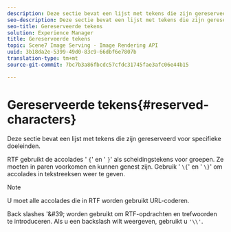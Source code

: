 ```yaml
---
description: Deze sectie bevat een lijst met tekens die zijn gereserveerd voor specifieke doeleinden.
seo-description: Deze sectie bevat een lijst met tekens die zijn gereserveerd voor specifieke doeleinden.
seo-title: Gereserveerde tekens
solution: Experience Manager
title: Gereserveerde tekens
topic: Scene7 Image Serving - Image Rendering API
uuid: 3b18da2e-5399-49d0-83c9-66dbf6e7807b
translation-type: tm+mt
source-git-commit: 7bc7b3a86fbcdc57cfdc31745fae3afc06e44b15

---
```



# Gereserveerde tekens{#reserved-characters}

Deze sectie bevat een lijst met tekens die zijn gereserveerd voor specifieke doeleinden.

RTF gebruikt de accolades &#39; `{`&#39; en &#39; `}`&#39; als scheidingstekens voor groepen. Ze moeten in paren voorkomen en kunnen genest zijn. Gebruik &#39; `\{`&#39; en &#39; `\}`&#39; om accolades in tekstreeksen weer te geven.

>[!NOTE]
>
>U moet alle accolades die in RTF worden gebruikt URL-coderen.

Back slashes &#39;\&#39; worden gebruikt om RTF-opdrachten en trefwoorden te introduceren. Als u een backslash wilt weergeven, gebruikt u `'\\'`.
